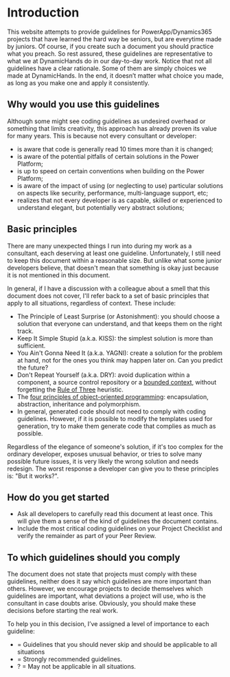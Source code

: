 # Introduction

This website attempts to provide guidelines for PowerApp/Dynamics365 projects that have learned the hard way be seniors, but are everytime made by juniors. Of course, if you create such a document you should practice what you preach. So rest assured, these guidelines are representative to what we at DynamicHands do in our day-to-day work. Notice that not all guidelines have a clear rationale. Some of them are simply choices we made at DynamicHands. In the end, it doesn’t matter what choice you made, as long as you make one and apply it consistently.

## Why would you use this guidelines

Although some might see coding guidelines as undesired overhead or something that limits creativity, this approach has already proven its value for many years. This is because not every consultant or developer:

- is aware that code is generally read 10 times more than it is changed;
- is aware of the potential pitfalls of certain solutions in the Power Platform;
- is up to speed on certain conventions when building on the Power Platform;
- is aware of the impact of using (or neglecting to use) particular solutions on aspects like security, performance, multi-language support, etc;
- realizes that not every developer is as capable, skilled or experienced to understand elegant, but potentially very abstract solutions;

## Basic principles

There are many unexpected things I run into during my work as a consultant, each deserving at least one guideline. Unfortunately, I still need to keep this document within a reasonable size. But unlike what some junior developers believe, that doesn't mean that something is okay just because it is not mentioned in this document.

In general, if I have a discussion with a colleague about a smell that this document does not cover, I'll refer back to a set of basic principles that apply to all situations, regardless of context. These include:

- The Principle of Least Surprise (or Astonishment): you should choose a solution that everyone can understand, and that keeps them on the right track.
- Keep It Simple Stupid (a.k.a. KISS): the simplest solution is more than sufficient.
- You Ain't Gonna Need It (a.k.a. YAGNI): create a solution for the problem at hand, not for the ones you think may happen later on. Can you predict the future?
- Don't Repeat Yourself (a.k.a. DRY): avoid duplication within a component, a source control repository or  a [bounded context](http://martinfowler.com/bliki/BoundedContext.html), without forgetting the [Rule of Three](http://lostechies.com/derickbailey/2012/10/31/abstraction-the-rule-of-three/) heuristic.
- The [four principles of object-oriented programming](https://github.com/TelerikAcademy/Object-Oriented-Programming/tree/master/Topics/04.%20OOP-Principles-Part-1): encapsulation, abstraction, inheritance and polymorphism.
- In general, generated code should not need to comply with coding guidelines. However, if it is possible to modify the templates used for generation, try to make them generate code that complies as much as possible.

Regardless of the elegance of someone's solution, if it's too complex for the ordinary developer, exposes unusual behavior, or tries to solve many possible future issues, it is very likely the wrong solution and needs redesign. The worst response a developer can give you to these principles is: "But it works?".

## How do you get started

- Ask all developers to carefully read this document at least once. This will give them a sense of the kind of guidelines the document contains.
- Include the most critical coding guidelines on your Project Checklist and verify the remainder as part of your Peer Review.

## To which guidelines should you comply

The document does not state that projects must comply with these guidelines, neither does it say which guidelines are more important than others. However, we encourage projects to decide themselves which guidelines are important, what deviations a project will use, who is the consultant in case doubts arise. Obviously, you should make these decisions before starting the real work.

To help you in this decision, I’ve assigned a level of importance to each guideline:

- <Required/> = Guidelines that you should never skip and should be applicable to all situations
- <Recommended/> = Strongly recommended guidelines.
- ? = May not be applicable in all situations.
